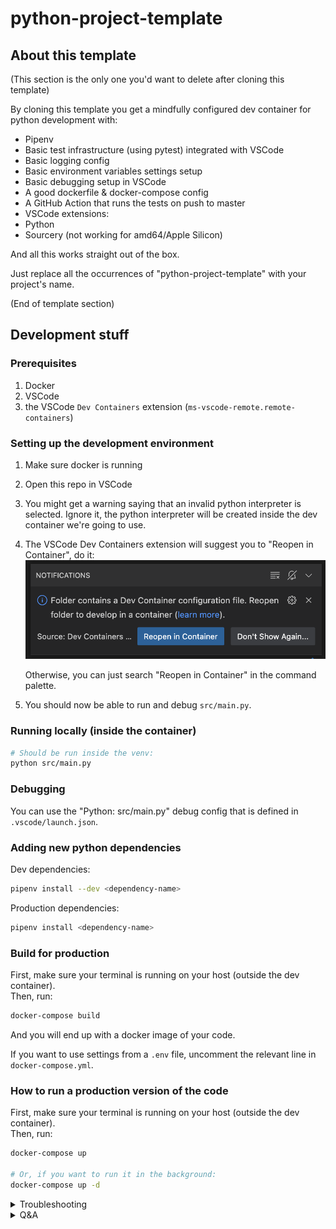 # python-project-template

## About this template

(This section is the only one you'd want to delete after cloning this template)

By cloning this template you get a mindfully configured dev container for python development with:

- Pipenv
- Basic test infrastructure (using pytest) integrated with VSCode
- Basic logging config
- Basic environment variables settings setup
- Basic debugging setup in VSCode
- A good dockerfile & docker-compose config
- A GitHub Action that runs the tests on push to master
- VSCode extensions:
- Python
- Sourcery (not working for amd64/Apple Silicon)

And all this works straight out of the box.

Just replace all the occurrences of "python-project-template" with your project's name.

(End of template section)

## Development stuff

### Prerequisites

1. Docker
2. VSCode
3. the VSCode `Dev Containers` extension (`ms-vscode-remote.remote-containers`)

### Setting up the development environment

1. Make sure docker is running
2. Open this repo in VSCode
3. You might get a warning saying that an invalid python interpreter is selected. Ignore it, the python interpreter will be created inside the dev container we're going to use.
4. The VSCode Dev Containers extension will suggest you to "Reopen in Container", do it:
   ![vscode-devcontainers-popup.png](/docs/images/vscode-devcontainers-popup.png)

   Otherwise, you can just search "Reopen in Container" in the command palette.

5. You should now be able to run and debug `src/main.py`.

### Running locally (inside the container)

```bash
# Should be run inside the venv:
python src/main.py
```

### Debugging

You can use the "Python: src/main.py" debug config that is defined in `.vscode/launch.json`.

### Adding new python dependencies

Dev dependencies:

```bash
pipenv install --dev <dependency-name>
```

Production dependencies:

```bash
pipenv install <dependency-name>
```

### Build for production

First, make sure your terminal is running on your host (outside the dev container).  
Then, run:

```bash
docker-compose build
```

And you will end up with a docker image of your code.

If you want to use settings from a `.env` file, uncomment the relevant line in `docker-compose.yml`.

### How to run a production version of the code

First, make sure your terminal is running on your host (outside the dev container).  
Then, run:

```bash
docker-compose up

# Or, if you want to run it in the background:
docker-compose up -d
```

<details>
   <summary>Troubleshooting</summary>
   
   1. It looks like VSCode doesn't detect any of the python dependencies / The Testing tab says "Pytest Discovery Error":
   
      1. This might happen because VSCode failed to use the right python interpreter. Here's how to fix this:
         1. Open any python file (`.py`)
         2. In the bottom right corner, change the python interpreter to the one inside our project's venv:
            ![vscode-python-interpreter](/docs/images/vscode-python-interpreter.png)
            ![vscode-python-select-venv-interpreter](/docs/images/vscode-python-select-venv-interpreter.png)
         3. Kill the terminal (`Ctrl+D`) and start a new one (`` Ctrl+` ``).
         4. The new terminal should look like this:
            ![vscode-terminal-init-inside-venv](/docs/images/vscode-terminal-init-inside-venv.png)
   
   1. Can't push/pull inside the dev container, it says something about missing credentials
      1. If you are accessing Github with an SSH key, it might not be passed into the container properly. (should happen automatically)
         To check if it's available inside the container, run `ssh-add -l`. If it says "The agent has no identities.", you need to add it on your host machine (outside of the dev container). You can do it by running `ssh-add <path-to-private-key>` and restart your dev container (which you can do by closing and re-opening the VSCode window)
</details>

<details>
   <summary>Q&A</summary>
   
   - Q: Why is the venv inside the project folder?
     - A: This is done in order to make the python interpreter have a constant path so VSCode will always know where to find it without the developer having to manually configure it.
</details>
